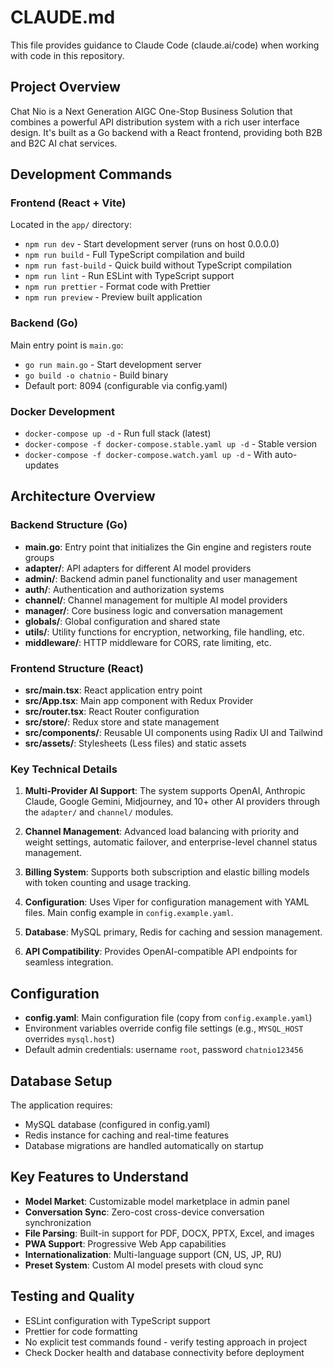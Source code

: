 # CLAUDE.md

This file provides guidance to Claude Code (claude.ai/code) when working with code in this repository.

## Project Overview

Chat Nio is a Next Generation AIGC One-Stop Business Solution that combines a powerful API distribution system with a rich user interface design. It's built as a Go backend with a React frontend, providing both B2B and B2C AI chat services.

## Development Commands

### Frontend (React + Vite)
Located in the `app/` directory:

- `npm run dev` - Start development server (runs on host 0.0.0.0)
- `npm run build` - Full TypeScript compilation and build
- `npm run fast-build` - Quick build without TypeScript compilation
- `npm run lint` - Run ESLint with TypeScript support
- `npm run prettier` - Format code with Prettier
- `npm run preview` - Preview built application

### Backend (Go)
Main entry point is `main.go`:

- `go run main.go` - Start development server
- `go build -o chatnio` - Build binary
- Default port: 8094 (configurable via config.yaml)

### Docker Development
- `docker-compose up -d` - Run full stack (latest)
- `docker-compose -f docker-compose.stable.yaml up -d` - Stable version
- `docker-compose -f docker-compose.watch.yaml up -d` - With auto-updates

## Architecture Overview

### Backend Structure (Go)
- **main.go**: Entry point that initializes the Gin engine and registers route groups
- **adapter/**: API adapters for different AI model providers
- **admin/**: Backend admin panel functionality and user management
- **auth/**: Authentication and authorization systems
- **channel/**: Channel management for multiple AI model providers
- **manager/**: Core business logic and conversation management
- **globals/**: Global configuration and shared state
- **utils/**: Utility functions for encryption, networking, file handling, etc.
- **middleware/**: HTTP middleware for CORS, rate limiting, etc.

### Frontend Structure (React)
- **src/main.tsx**: React application entry point
- **src/App.tsx**: Main app component with Redux Provider
- **src/router.tsx**: React Router configuration
- **src/store/**: Redux store and state management
- **src/components/**: Reusable UI components using Radix UI and Tailwind
- **src/assets/**: Stylesheets (Less files) and static assets

### Key Technical Details

1. **Multi-Provider AI Support**: The system supports OpenAI, Anthropic Claude, Google Gemini, Midjourney, and 10+ other AI providers through the `adapter/` and `channel/` modules.

2. **Channel Management**: Advanced load balancing with priority and weight settings, automatic failover, and enterprise-level channel status management.

3. **Billing System**: Supports both subscription and elastic billing models with token counting and usage tracking.

4. **Configuration**: Uses Viper for configuration management with YAML files. Main config example in `config.example.yaml`.

5. **Database**: MySQL primary, Redis for caching and session management.

6. **API Compatibility**: Provides OpenAI-compatible API endpoints for seamless integration.

## Configuration

- **config.yaml**: Main configuration file (copy from `config.example.yaml`)
- Environment variables override config file settings (e.g., `MYSQL_HOST` overrides `mysql.host`)
- Default admin credentials: username `root`, password `chatnio123456`

## Database Setup

The application requires:
- MySQL database (configured in config.yaml)
- Redis instance for caching and real-time features
- Database migrations are handled automatically on startup

## Key Features to Understand

- **Model Market**: Customizable model marketplace in admin panel
- **Conversation Sync**: Zero-cost cross-device conversation synchronization
- **File Parsing**: Built-in support for PDF, DOCX, PPTX, Excel, and images
- **PWA Support**: Progressive Web App capabilities
- **Internationalization**: Multi-language support (CN, US, JP, RU)
- **Preset System**: Custom AI model presets with cloud sync

## Testing and Quality

- ESLint configuration with TypeScript support
- Prettier for code formatting
- No explicit test commands found - verify testing approach in project
- Check Docker health and database connectivity before deployment